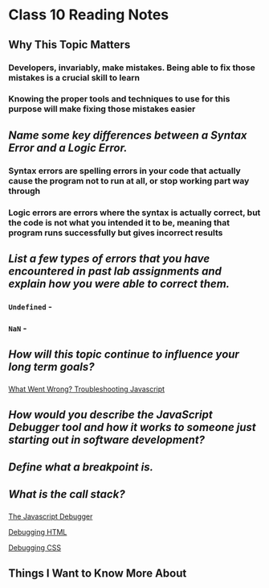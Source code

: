# Class 10 Reading Notes

## Why This Topic Matters

### Developers, invariably, make mistakes. Being able to fix those mistakes is a crucial skill to learn

### Knowing the proper tools and techniques to use for this purpose will make fixing those mistakes easier

## *Name some key differences between a Syntax Error and a Logic Error.*

### **Syntax errors** are spelling errors in your code that actually cause the program not to run at all, or stop working part way through

### **Logic errors** are errors where the syntax is actually correct, but the code is not what you intended it to be, meaning that program runs successfully but gives incorrect results

## *List a few types of errors that you have encountered in past lab assignments and explain how you were able to correct them.*

### `Undefined` - 

### `NaN` -  

## *How will this topic continue to influence your long term goals?*

###

[What Went Wrong? Troubleshooting Javascript](https://developer.mozilla.org/en-US/docs/Learn/JavaScript/First_steps/What_went_wrong)

## *How would you describe the JavaScript Debugger tool and how it works to someone just starting out in software development?*

###

## *Define what a breakpoint is.*

###

## *What is the call stack?*

###

[The Javascript Debugger](https://developer.mozilla.org/en-US/docs/Learn/Common_questions/What_are_browser_developer_tools#the_javascript_debugger)

[Debugging HTML](https://developer.mozilla.org/en-US/docs/Learn/HTML/Introduction_to_HTML/Debugging_HTML)

[Debugging CSS](https://developer.mozilla.org/en-US/docs/Learn/CSS/Building_blocks/Debugging_CSS)

## Things I Want to Know More About

### 
